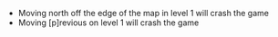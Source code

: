 - Moving north off the edge of the map in level 1 will crash the game
- Moving [p]revious on level 1 will crash the game
